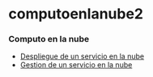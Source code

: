 # computoenlanube2

<html>
  
  <head> 
  </head>
  <body>
    <h3> Computo en la nube</h3>
    <ul>
      <li> <a href="https://github.com/4rosario/computoenlanube2/blob/main/Despliegue.html" target="_black">Despliegue de un servicio en la nube 
        </a>
      <li> <a href="https://github.com/4rosario/computoenlanube2/blob/main/Gestion.html " target="_black">Gestion de un servicio en la nube 
        </li>
   <ul>     
    
  </body>
  
</html>
    
